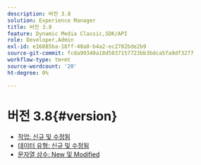 ```yaml
---
description: 버전 3.8
solution: Experience Manager
title: 버전 3.8
feature: Dynamic Media Classic,SDK/API
role: Developer,Admin
exl-id: e16885ba-18ff-48a0-b4a2-ec2782bde2b9
source-git-commit: fcda99340a18d5037157723bb3bdca5fa9df3277
workflow-type: tm+mt
source-wordcount: '20'
ht-degree: 0%

---
```


# 버전 3.8{#version}

* [작업: 신규 및 수정됨](r-3-8-operations.md)
* [데이터 유형: 신규 및 수정됨](r-3-8-types.md)
* [문자열 상수: New 및 Modified](r-3-8-string-constants.md)
